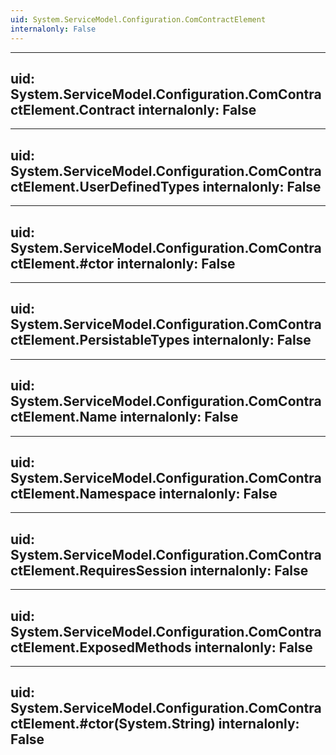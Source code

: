 ```yaml
---
uid: System.ServiceModel.Configuration.ComContractElement
internalonly: False
---
```


---
uid: System.ServiceModel.Configuration.ComContractElement.Contract
internalonly: False
---

---
uid: System.ServiceModel.Configuration.ComContractElement.UserDefinedTypes
internalonly: False
---

---
uid: System.ServiceModel.Configuration.ComContractElement.#ctor
internalonly: False
---

---
uid: System.ServiceModel.Configuration.ComContractElement.PersistableTypes
internalonly: False
---

---
uid: System.ServiceModel.Configuration.ComContractElement.Name
internalonly: False
---

---
uid: System.ServiceModel.Configuration.ComContractElement.Namespace
internalonly: False
---

---
uid: System.ServiceModel.Configuration.ComContractElement.RequiresSession
internalonly: False
---

---
uid: System.ServiceModel.Configuration.ComContractElement.ExposedMethods
internalonly: False
---

---
uid: System.ServiceModel.Configuration.ComContractElement.#ctor(System.String)
internalonly: False
---
